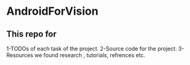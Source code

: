 # AndroidForVision
## This repo for 
1-TODOs of each task of the project.
2-Source code for the project.
3-Resources we found  research , tutorials, refrences etc.

